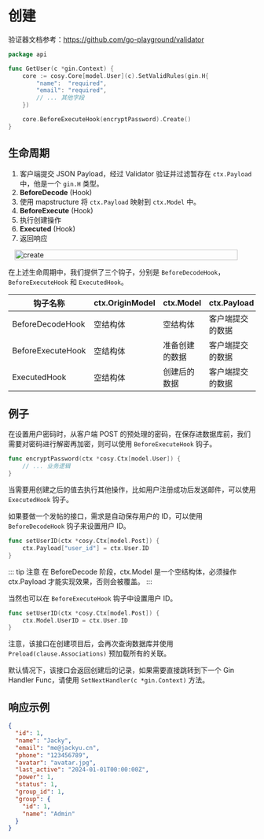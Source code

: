 # 创建

验证器文档参考：https://github.com/go-playground/validator

```go
package api

func GetUser(c *gin.Context) {
	core := cosy.Core[model.User](c).SetValidRules(gin.H{
		"name":  "required",
		"email": "required",
		// ... 其他字段
	})

	core.BeforeExecuteHook(encryptPassword).Create()
}
```

## 生命周期

1. 客户端提交 JSON Payload，经过 Validator 验证并过滤暂存在 `ctx.Payload` 中，他是一个 `gin.H` 类型。
2. **BeforeDecode** (Hook)
3. 使用 mapstructure 将 `ctx.Payload` 映射到 `ctx.Model` 中。
4. **BeforeExecute** (Hook)
5. 执行创建操作
6. **Executed** (Hook)
7. 返回响应

<div style="display: flex;justify-content: center;">
    <img src="/assets/create.png" alt="create" style="max-width: 500px;width: 95%"/>
</div>

在上述生命周期中，我们提供了三个钩子，分别是 `BeforeDecodeHook`，`BeforeExecuteHook` 和 `ExecutedHook`。

| 钩子名称              | ctx.OriginModel | ctx.Model | ctx.Payload |
|-------------------|-----------------|-----------|-------------|
| BeforeDecodeHook  | 空结构体            | 空结构体      | 客户端提交的数据    |
| BeforeExecuteHook | 空结构体            | 准备创建的数据   | 客户端提交的数据    |
| ExecutedHook      | 空结构体            | 创建后的数据    | 客户端提交的数据    |

## 例子
在设置用户密码时，从客户端 POST 的预处理的密码，在保存进数据库前，我们需要对密码进行解密再加密，则可以使用 `BeforeExecuteHook` 钩子。

```go
func encryptPassword(ctx *cosy.Ctx[model.User]) {
    // ... 业务逻辑
}
```

当需要用创建之后的值去执行其他操作，比如用户注册成功后发送邮件，可以使用 `ExecutedHook` 钩子。

如果要做一个发帖的接口，需求是自动保存用户的 ID，可以使用 `BeforeDecodeHook` 钩子来设置用户 ID。

```go
func setUserID(ctx *cosy.Ctx[model.Post]) {
    ctx.Payload["user_id"] = ctx.User.ID
}
```

::: tip 注意
在 BeforeDecode 阶段，ctx.Model 是一个空结构体，必须操作 ctx.Payload 才能实现效果，否则会被覆盖。
:::

当然也可以在 `BeforeExecuteHook` 钩子中设置用户 ID。
```go
func setUserID(ctx *cosy.Ctx[model.Post]) {
    ctx.Model.UserID = ctx.User.ID
}
```

注意，该接口在创建项目后，会再次查询数据库并使用 `Preload(clause.Associations)` 预加载所有的关联。

默认情况下，该接口会返回创建后的记录，如果需要直接跳转到下一个 Gin Handler Func，请使用 `SetNextHandler(c *gin.Context)` 方法。

## 响应示例

```json
{
  "id": 1,
  "name": "Jacky",
  "email": "me@jackyu.cn",
  "phone": "123456789",
  "avatar": "avatar.jpg",
  "last_active": "2024-01-01T00:00:00Z",
  "power": 1,
  "status": 1,
  "group_id": 1,
  "group": {
    "id": 1,
    "name": "Admin"
  }
}    
```